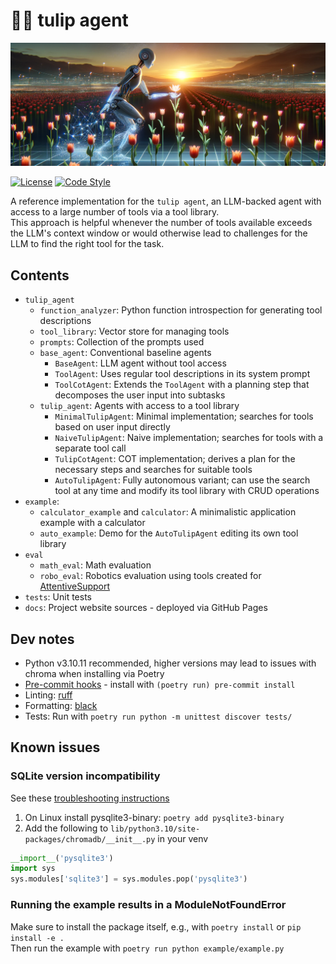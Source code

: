 # 🌷🤖 tulip agent

![tulip banner](docs/tulip-banner.png)

[![License](https://img.shields.io/pypi/l/cobras?style=flat-square)](https://opensource.org/license/bsd-3-clause)
[![Code Style](https://img.shields.io/badge/code_style-black-black?style=flat-square)](https://github.com/psf/black)

A reference implementation for the `tulip agent`, an LLM-backed agent with access to a large number of tools via a tool library. \
This approach is helpful whenever the number of tools available exceeds the LLM's context window or would
otherwise lead to challenges for the LLM to find the right tool for the task.

## Contents
* `tulip_agent`
  * `function_analyzer`: Python function introspection for generating tool descriptions
  * `tool_library`: Vector store for managing tools
  * `prompts`: Collection of the prompts used
  * `base_agent`: Conventional baseline agents
    * `BaseAgent`: LLM agent without tool access
    * `ToolAgent`: Uses regular tool descriptions in its system prompt
    * `ToolCotAgent`: Extends the `ToolAgent` with a planning step that decomposes the user input into subtasks
  * `tulip_agent`: Agents with access to a tool library
    * `MinimalTulipAgent`: Minimal implementation; searches for tools based on user input directly
    * `NaiveTulipAgent`: Naive implementation; searches for tools with a separate tool call
    * `TulipCotAgent`: COT implementation; derives a plan for the necessary steps and searches for suitable tools
    * `AutoTulipAgent`: Fully autonomous variant; can use the search tool at any time and modify its tool library with CRUD operations
* `example`:
  * `calculator_example` and `calculator`: A minimalistic application example with a calculator
  * `auto_example`: Demo for the `AutoTulipAgent` editing its own tool library
* `eval`
  * `math_eval`: Math evaluation
  * `robo_eval`: Robotics evaluation using tools created for [AttentiveSupport](https://github.com/HRI-EU/AttentiveSupport)
* `tests`: Unit tests
* `docs`: Project website sources - deployed via GitHub Pages


## Dev notes
* Python v3.10.11 recommended, higher versions may lead to issues with chroma when installing via Poetry
* [Pre-commit hooks](https://pre-commit.com/) - install with `(poetry run) pre-commit install`
* Linting: [ruff](https://github.com/astral-sh/ruff)
* Formatting: [black](https://github.com/psf/black)
* Tests: Run with `poetry run python -m unittest discover tests/`


## Known issues

### SQLite version incompatibility
See these [troubleshooting instructions](https://docs.trychroma.com/troubleshooting#sqlite)
1. On Linux install pysqlite3-binary: `poetry add pysqlite3-binary`
2. Add the following to `lib/python3.10/site-packages/chromadb/__init__.py` in your venv
```python
__import__('pysqlite3')
import sys
sys.modules['sqlite3'] = sys.modules.pop('pysqlite3')
```

### Running the example results in a ModuleNotFoundError
Make sure to install the package itself, e.g., with `poetry install` or `pip install -e .` \
Then run the example with `poetry run python example/example.py`
